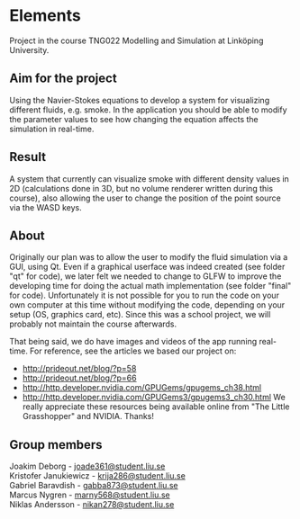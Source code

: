 Elements
================================

Project in the course TNG022 Modelling and Simulation at Linköping University.

Aim for the project
-------------------------
Using the Navier-Stokes equations to develop a system for visualizing different fluids, e.g. smoke. In the application you should be able to modify the parameter values to see how changing the equation affects the simulation in real-time.

Result
-------------------------
A system that currently can visualize smoke with different density values in 2D (calculations done in 3D, but no volume renderer written during this course), also allowing the user to change the position of the point source via the WASD keys.

About
-------------------------
Originally our plan was to allow the user to modify the fluid simulation via a GUI, using Qt. Even if a graphical userface was indeed created (see folder "qt" for code), we later felt we needed to change to GLFW to improve the developing time for doing the actual math implementation (see folder "final" for code).
Unfortunately it is not possible for you to run the code on your own computer at this time without modifying the code, depending on your setup (OS, graphics card, etc). Since this was a school project, we will probably not maintain the course afterwards.

That being said, we do have images and videos of the app running real-time. For reference, see the articles we based our project on:
* http://prideout.net/blog/?p=58
* http://prideout.net/blog/?p=66
* http://http.developer.nvidia.com/GPUGems/gpugems_ch38.html
* http://http.developer.nvidia.com/GPUGems3/gpugems3_ch30.html
We really appreciate these resources being available online from "The Little Grasshopper" and NVIDIA. Thanks!

Group members
-------------------------
Joakim Deborg - joade361@student.liu.se<br />
Kristofer Janukiewicz - krija286@student.liu.se<br />
Gabriel Baravdish - gabba873@student.liu.se<br />
Marcus Nygren - marny568@student.liu.se<br />
Niklas Andersson - nikan278@student.liu.se<br />
